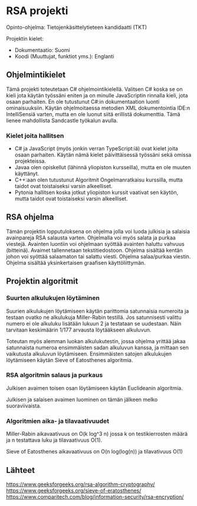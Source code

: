# RSA projekti
Opinto-ohjelma: Tietojenkäsittelytieteen kandidaatti (TKT)

Projektin kielet:
- Dokumentaatio: Suomi
- Koodi (Muuttujat, funktiot yms.): Englanti

## Ohjelmintikielet
Tämä projekti toteutetaan C# ohjelmointikielellä. Valitsen C# koska se on kieli jota käytän työssäni eniten ja on minulle JavaScriptin rinnalla kieli, jota osaan parhaiten. En ole tutustunut C#:in dokumentaation luonti ominaisuuksiin. Käytän ohjelmoitaessa metodien XML dokumentointia IDE:n IntelliSensiä varten, mutta en ole luonut siitä erillistä dokumenttia. Tämä lienee mahdollista Sandcastle työkalun avulla. 

### Kielet joita hallitsen
- C# ja JavaScript (myös jonkin verran TypeScript:iä) ovat kielet joita osaan parhaiten. Käytän nämä kielet päivittäisessä työssäni sekä omissa projekteissa. 
- Javaa olen opiskellut (lähinnä yliopiston kursseilla), mutta en ole muuten käyttänyt.
- C++:aan olen tutustunut Algoritmit Ongelmanratkaisu kurssilla, mutta taidot ovat toistaiseksi varsin alkeelliset.
- Pytonia hallitsen koska jotkut yliopiston kurssit vaativat sen käytön, mutta taidot ovat toistaiseksi varsin alkeelliset.

## RSA ohjelma
Tämän projektin lopputuloksena on ohjelma jolla voi luoda julkisia ja salaisia avainpareja RSA salausta varten. Ohjelmalla voi myös salata ja purkaa viestejä. 
Avainten luontiin voi ohjelmaan syöttää avainten haluttu vahvuus (bitteinä). Avaimet tallennetaan tekstitiedostoon.
Ohjelma sisältää kentän johon voi syöttää salaamaton tai salattu viesti. Ohjelma salaa/purkaa viestin.
Ohjelma sisältää yksinkertaisen graafisen käyttöliittymän.

## Projektin algoritmit
### Suurten alkulukujen löytäminen
Suurien alkulukujen löytämiseen käytän parittomia satunnaisia numeroita ja testaan ovatko ne alkulukuja Miller-Rabin testillä. 
Jos satunnisesti valittu numero ei ole alkuluku lisätään lukuun 2 ja testataan se uudestaan. Näin tarvitaan keskimäärin 1/177 arvausta löytääkseen alkuluvun.

Toteutan myös alemman luokan alkulukutestin, jossa ohjelma yrittää jakaa satunnaista numeroa ensimmäisten sadan alkuluvun kanssa, ja mittaan sen vaikutusta alkuluvun löytämiseen. Ensimmäisten satojen alkulukujen löytämiseen käytän Sieve of Eatosthenes algoritmia. 

### RSA algoritmin salaus ja purkaus
Julkisen avaimen toisen osan löytämiseen käytän Euclideanin algoritmia.

Julkisen ja salaisen avaimen luominen on tämän jälkeen melko suoraviivaista.

### Algoritmien aika- ja tilavaativuudet
Miller-Rabin aikavaativuus on O(k log^3 n) jossa k on testikierrosten määrä ja n testattava luku ja tilavaativuus O(1).

Sieve of Eatosthenes aikavaativuus on O(n log(log(n)) ja tilavativuus O(1)

## Lähteet
https://www.geeksforgeeks.org/rsa-algorithm-cryptography/
https://www.geeksforgeeks.org/sieve-of-eratosthenes/
https://www.comparitech.com/blog/information-security/rsa-encryption/



